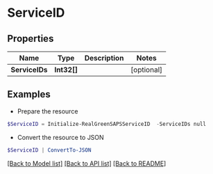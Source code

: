 # ServiceID
## Properties

Name | Type | Description | Notes
------------ | ------------- | ------------- | -------------
**ServiceIDs** | **Int32[]** |  | [optional] 

## Examples

- Prepare the resource
```powershell
$ServiceID = Initialize-RealGreenSAPSServiceID  -ServiceIDs null
```

- Convert the resource to JSON
```powershell
$ServiceID | ConvertTo-JSON
```

[[Back to Model list]](../README.md#documentation-for-models) [[Back to API list]](../README.md#documentation-for-api-endpoints) [[Back to README]](../README.md)


